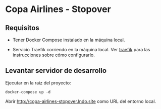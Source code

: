 # Copa Airlines - Stopover

## Requisitos

*  Tener Docker Compose instalado en la máquina local.

*  Servicio Traefik corriendo en la máquina local.
   Ver [traefik](traefik) para las instrucciones sobre cómo configurarlo.

## Levantar servidor de desarrollo

Ejecutar en la raiz del proyecto:

    docker-compose up -d

Abrir http://copa-airlines-stopover.lndo.site como URL del entorno local.
